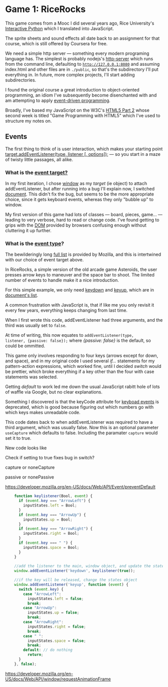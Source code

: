<h1>Game 1: RiceRocks</h1>

This game comes from a Mooc I did several years ago, Rice University's 
<a href="https://www.coursera.org/learn/interactive-python-1">Interactive Python</a> which I translated into
JavaScript.

The sprite sheets and sound effects all date back to an assignment for that course, which is still offered by Coursera for free.

We need a simple http server &mdash; something every modern programing language has. The simplest is probably nodejs's 
<a href="https://www.npmjs.com/package/http-server">http-server</a> which runs from the command line, defaulting to
<code>http://127.0.0.1:8080</code> and assuming index.html and other files are in <code>./public</code>, so that's the
subdirectory I'll put everything in. In future, more complex projects, I'll start adding subdirectories.

I found the original course a great introduction to object-oriented programming, an idiom I've subsequently become
disenchanted with and am attempting to apply <a href="https://en.wikipedia.org/wiki/Event-driven_programming">
event-driven programming</a>.

Broadly, I've based my JavaScript on the W3C's <a href="https://courses.edx.org/courses/course-v1:W3Cx+HTML5.2x+4T2015/course/">
HTML5 Part 2</a> whose second week is titled "Game Programming with HTML5" which I've used to structure my notes on.

<h2>Events</h2>

The first thing to think of is user interaction, which makes your starting point 
<a href="https://developer.mozilla.org/en-US/docs/Web/API/EventTarget/addEventListener">
target.addEventListener(type, listener [, options]);</a> &mdash; 
so you start in a maze of twisty little passages, all alike.

<h3>What is the <a href="https://developer.mozilla.org/en-US/docs/Web/API/EventTarget">event target?</a></h3>

In my first iteration, I chose <a href="https://developer.mozilla.org/en-US/docs/Web/API/Window">window</a>
as my <em>target</em> (ie object) to attach addEventListener, but after running into a bug I'll explain now, I switched
<a href="https://developer.mozilla.org/en-US/docs/Web/API/Document">document</a>. This didn't fix the bug, but seems
to be the more appropriate choice, since it gets keyboard events, whereas they only "bubble up" to window.

My first version of this game had lots of classes &mdash; board, pieces, game... &mdash; leading to very verbose,
hard to read or change code. I've found getting to grips with the 
<a href="https://developer.mozilla.org/en-US/docs/Web/API/Document_Object_Model">DOM</a> provided by browsers confusing
enough without cluttering it up further.

<h3>What is the <a href="https://developer.mozilla.org/en-US/docs/Web/API/Event">event type</a>?</h3>

The bewilderingly long <a href="https://developer.mozilla.org/en-US/docs/Web/Events">full list</a> is provided by Mozilla,
and this is intertwined with our choice of event target above.

In RiceRocks, a simple version of the old arcade game Asteroids, the user presses arrow keys to maneuver
and the space bar to shoot. The limited number of events to handle make it a nice introduction.

For this simple example, we only need 
<a href="https://developer.mozilla.org/en-US/docs/Web/API/Document/keydown_event">keydown</a> and
<a href="https://developer.mozilla.org/en-US/docs/Web/API/Document/keyup_event">keyup</a>, which are in
<a href="https://developer.mozilla.org/en-US/docs/Web/API/Document#Events">document's list</a>.



A common frustration with JavaScript is, that if like me you only revisit it every few years, everything
keeps changing from last time. 

When I first wrote this code, addEventListener had three arguments, and the third was usually set to <code>false</code>.

At time of writing, this now equates to <code>addEventListener(type, listener, {passive: false});</code>
where <em>{passive: false}</em> is the default, so could be ommitted.

This game only involves responding to four keys (arrows except for down, and space), and in my original code
I used several <em>if...</em> statements for my pattern-action expressions, which worked fine, until I decided 
<em>switch</em> would be prettier, which broke everything if a key other than the four with case statements was selected.

Getting <em>default</em> to work led me down the usual JavaScript rabitt hole of lots of waffle via Google, 
but no clear explanations. 


Something I discovered is that the keyCode attribute for 
<a href="https://developer.mozilla.org/en-US/docs/Web/API/KeyboardEvent">keyboad events</a> is deprecated,
which is good because figuring out which numbers go with which keys makes unreadable code.

This code dates back to when addEventListener was required to have a third argument, which was usually false.
Now this is an optional parameter <code>useCapture</code> which defaults to false. Including the paramater
<code>capture</code> would set it to true.

New code looks like 

Check if setting to true fixes bug in switch?

capture or noneCapture

passive or nonePassive

https://developer.mozilla.org/en-US/docs/Web/API/Event/preventDefault


```javascript
    function keylistener(Bool, event) {
      if (event.key === "ArrowLeft") {
        inputStates.left = Bool;
      }
      if (event.key === "ArrowUp") {
        inputStates.up = Bool;
      }
      if (event.key === "ArrowRight") {
        inputStates.right = Bool;
      }
      if (event.key === " ") {
        inputStates.space = Bool;
      }
    }
    
    //add the listener to the main, window object, and update the states
    window.addEventListener('keydown', keylistener(true));

    //if the key will be released, change the states object
    window.addEventListener('keyup', function (event) {
      switch (event.key) {
        case "ArrowLeft":
          inputStates.left = false;
          break;
        case "ArrowUp":
          inputStates.up = false;
          break;
        case "ArrowRight":
          inputStates.right = false;
          break;
        case " ":
          inputStates.space = false;
          break;
        default: // do nothing
          return;
      }
    }, false);
```


https://developer.mozilla.org/en-US/docs/Web/API/window/requestAnimationFrame


